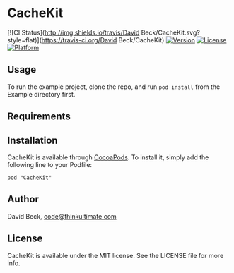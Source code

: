 # CacheKit

[![CI Status](http://img.shields.io/travis/David Beck/CacheKit.svg?style=flat)](https://travis-ci.org/David Beck/CacheKit)
[![Version](https://img.shields.io/cocoapods/v/CacheKit.svg?style=flat)](http://cocoadocs.org/docsets/CacheKit)
[![License](https://img.shields.io/cocoapods/l/CacheKit.svg?style=flat)](http://cocoadocs.org/docsets/CacheKit)
[![Platform](https://img.shields.io/cocoapods/p/CacheKit.svg?style=flat)](http://cocoadocs.org/docsets/CacheKit)

## Usage

To run the example project, clone the repo, and run `pod install` from the Example directory first.

## Requirements

## Installation

CacheKit is available through [CocoaPods](http://cocoapods.org). To install
it, simply add the following line to your Podfile:

    pod "CacheKit"

## Author

David Beck, code@thinkultimate.com

## License

CacheKit is available under the MIT license. See the LICENSE file for more info.

